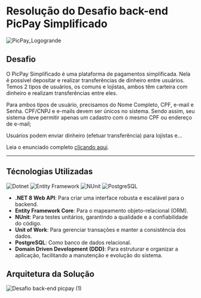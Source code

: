 # Resolução do Desafio back-end PicPay Simplificado

![PicPay_Logogrande](https://github.com/Pauloocm/desafio-backend-picpay/assets/80168785/73bfb026-2c97-4720-9818-cac0f79c8016)

## Desafio

O PicPay Simplificado é uma plataforma de pagamentos simplificada. Nela é possível depositar e realizar transferências de dinheiro entre usuários. Temos 2 tipos de usuários, os comuns e lojistas, ambos têm carteira com dinheiro e realizam transferências entre eles.

Para ambos tipos de usuário, precisamos do Nome Completo, CPF, e-mail e Senha. CPF/CNPJ e e-mails devem ser únicos no sistema. Sendo assim, seu sistema deve permitir apenas um cadastro com o mesmo CPF ou endereço de e-mail;

Usuários podem enviar dinheiro (efetuar transferência) para lojistas e...


Leia o enunciado completo [clicando aqui](https://github.com/PicPay/picpay-desafio-backend?tab=readme-ov-file).


---


## Técnologias Utilizadas

![Dotnet](https://img.shields.io/badge/Dotnet-.NET-512BD4?logo=dotnet)
![Entity Framework](https://img.shields.io/badge/Entity%20Framework%20Core-6.0-512BD4?logo=ef)
![NUnit](https://img.shields.io/badge/NUnit-3.13.3-22D3EE?logo=nunit)
![PostgreSQL](https://img.shields.io/badge/PostgreSQL-13-4169E1?logo=postgresql)


- **.NET 8 Web API**: Para criar uma interface robusta e escalável para o backend.
- **Entity Framework Core**: Para o mapeamento objeto-relacional (ORM).
- **NUnit**: Para testes unitários, garantindo a qualidade e a confiabilidade do código.
- **Unit of Work**: Para gerenciar transações e manter a consistência dos dados.
- **PostgreSQL**: Como banco de dados relacional.
- **Domain Driven Development (DDD)**: Para estruturar e organizar a aplicação, facilitando a manutenção e evolução do sistema.

## Arquitetura da Solução

![Desafio back-end picpay (1)](https://github.com/Pauloocm/desafio-backend-picpay/assets/80168785/7aae86ff-b68b-46b4-93dd-f25cb163e841)
